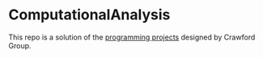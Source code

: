 # ComputationalAnalysis

This repo is a solution of the [programming projects](https://github.com/CrawfordGroup/ProgrammingProjects) designed by Crawford Group.
